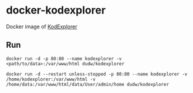 # docker-kodexplorer

Docker image of [KodExplorer](https://github.com/dudw/docker-kodexplorer)

## Run

`docker run -d -p 80:80 --name kodexplorer -v <path/to/data>:/var/www/html dudw/kodexplorer`

`docker run -d --restart unless-stopped -p 80:80 --name kodexplorer -v /home/kodexplorer:/var/www/html -v /home/data:/var/www/html/data/User/admin/home dudw/kodexplorer`
